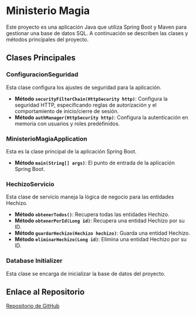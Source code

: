 # Ministerio Magia

Este proyecto es una aplicación Java que utiliza Spring Boot y Maven para gestionar una base de datos SQL. A continuación se describen las clases y métodos principales del proyecto.

## Clases Principales

### ConfiguracionSeguridad
Esta clase configura los ajustes de seguridad para la aplicación.

- **Método `securityFilterChain(HttpSecurity http)`**: Configura la seguridad HTTP, especificando reglas de autorización y el comportamiento de inicio/cierre de sesión.
- **Método `authManager(HttpSecurity http)`**: Configura la autenticación en memoria con usuarios y roles predefinidos.

### MinisterioMagiaApplication
Esta es la clase principal de la aplicación Spring Boot.

- **Método `main(String[] args)`**: El punto de entrada de la aplicación Spring Boot.

### HechizoServicio
Esta clase de servicio maneja la lógica de negocio para las entidades Hechizo.

- **Método `obtenerTodos()`**: Recupera todas las entidades Hechizo.
- **Método `obtenerPorId(Long id)`**: Recupera una entidad Hechizo por su ID.
- **Método `guardarHechizo(Hechizo hechizo)`**: Guarda una entidad Hechizo.
- **Método `eliminarHechizo(Long id)`**: Elimina una entidad Hechizo por su ID.

### Database Initializer
Esta clase se encarga de inicializar la base de datos del proyecto.

## Enlace al Repositorio
[Repositorio de GitHub](https://github.com/aalbertovalera48/MinisterioMagia.git)
